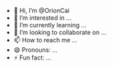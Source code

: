 - 👋 Hi, I’m @OrionCai
- 👀 I’m interested in ...
- 🌱 I’m currently learning ...
- 💞️ I’m looking to collaborate on ...
- 📫 How to reach me ...
- 😄 Pronouns: ...
- ⚡ Fun fact: ...

<!---
OrionCai/OrionCai is a ✨ special ✨ repository because its `README.md` (this file) appears on your GitHub profile.
You can click the Preview link to take a look at your changes.
--->
